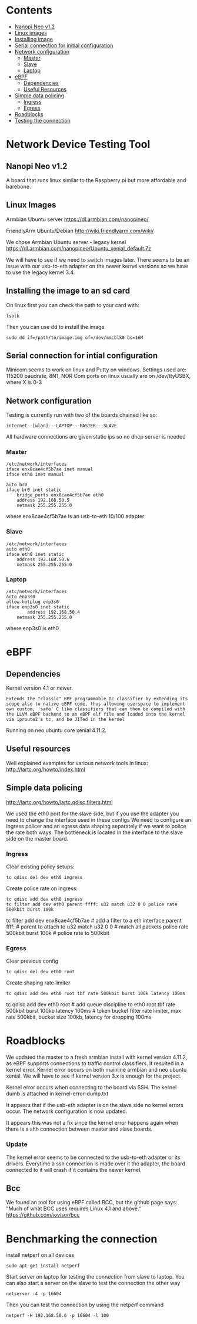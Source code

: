 # Contents

* [Nanopi Neo v1.2](#nanopi-neo-v1.2)
* [Linux images](#linux-images)
* [Installing image](#insstalling-the-image-to-an-sd-card)
* [Serial connection for initial configuration](#serial-connection-for-initial-configuration)
* [Network configuration](#network-configuration)
    * [Master](#master)
    * [Slave](#slave)
    * [Laptop](#laptop)
* [eBPF](#ebpf)
    * [Dependencies](#dependencies)
    * [Useful Resources](#useful-resources)
* [Simple data policing](#simple-data-policing)
    * [Ingress](#ingress)
    * [Egress](#egress)
* [Roadblocks](#roadblocks)
* [Testing the connection](#benchmarking-the-connection)

# Network Device Testing Tool


## Nanopi Neo v1.2

A board that runs linux similar to the Raspberry pi but more affordable and barebone.


## Linux Images

Armbian Ubuntu server
https://dl.armbian.com/nanopineo/

FriendlyArm Ubuntu/Debian
http://wiki.friendlyarm.com/wiki/

We chose Armbian Ubuntu server - legacy kernel
https://dl.armbian.com/nanopineo/Ubuntu_xenial_default.7z

We will have to see if we need to switch images later.
There seems to be an issue with our usb-to-eth adapter on the newer kernel versions so we have to use the legacy kernel 3.4.


## Installing the image to an sd card

On linux first you can check the path to your card with:
```
lsblk
```
Then you can use dd to install the image
```
sudo dd if=/path/to/image.img of=/dev/mmcblk0 bs=16M
```


## Serial connection for intial configuration

Minicom seems to work on linux and Putty on windows.
Settings used are: 115200 baudrate, 8N1, NOR
Com ports on linux usually are on /dev/ttyUSBX, where X is 0-3


## Network configuration

Testing is currently run with two of the boards chained like so:

	internet--[wlan]---LAPTOP---MASTER---SLAVE

All hardware connections are given static ips so no dhcp server is needed 

### Master
```
/etc/network/interfaces
iface enx8cae4cf5b7ae inet manual
iface eth0 inet manual

auto br0
iface br0 inet static
	bridge_ports enx8cae4cf5b7ae eth0
	address 192.168.50.5
	netmask 255.255.255.0
```
where enx8cae4cf5b7ae is an usb-to-eth 10/100 adapter

### Slave
```
/etc/network/interfaces
auto eth0
iface eth0 inet static
	address 192.168.50.6
	netmask 255.255.255.0
```

### Laptop
```
/etc/network/interfaces
auto enp3s0
allow-hotplug enp3s0
iface enp3s0 inet static
        address 192.168.50.4
	netmask 255.255.255.0
```
where enp3s0 is eth0

# eBPF

## Dependencies

Kernel version 4.1 or newer.
```
Extends the "classic" BPF programmable tc classifier by extending its scope also to native eBPF code, thus allowing userspace to implement own custom, 'safe' C like classifiers that can then be compiled with the LLVM eBPF backend to an eBPF elf file and loaded into the kernel via iproute2's tc, and be JITed in the kernel
```
Running on neo ubuntu core xenial 4.11.2.

## Useful resources

Well explained examples for various network tools in linux:
http://lartc.org/howto/index.html

## Simple data policing

http://lartc.org/howto/lartc.qdisc.filters.html

We used the eth0 port for the slave side, but if you use the adapter you need to change the interface used in these configs
We need to configure an ingress policer and an egress data shaping separately if we want to police the rate both ways.
The bottleneck is located in the interface to the slave side on the master board.

### Ingress

Clear existing policy setups:
```
tc qdisc del dev eth0 ingress
```

Create police rate on ingress:
```
tc qdisc add dev eth0 ingress
tc filter add dev eth0 parent ffff: u32 match u32 0 0 police rate 500kbit burst 100k
```

tc filter add dev enx8cae4cf5b7ae	# add a filter to a eth interface
parent ffff:				# parent to attach to
u32 match u32 0 0			# match all packets
police rate 500kbit burst 100k		# police rate to 500kbit


### Egress
Clear previous config
```
tc qdisc del dev eth0 root
```

Create shaping rate limiter
```
tc qdisc add dev eth0 root tbf rate 500kbit burst 100k latency 100ms
```
tc qdisc add dev eth0 root			# add queue discipline to eth0 root
tbf rate 500kbit burst 100kb latency 100ms 	# token bucket filter rate limiter, max rate 500kbit, bucket size 100kb, latency for dropping 100ms

# Roadblocks

We updated the master to a fresh armbian install with kernel version 4.11.2, as eBPF supports connections to traffic control classifiers. It resulted in a kernel error. Kernel error occurs on both mainline armbian and neo ubuntu xenial. We will have to see if kernel version 3.x is enough for the project.

Kernel error occurs when connecting to the board via SSH. The kernel dumb is attached in kernel-error-dump.txt

It appears that if the usb-eth adapter is on the slave side no kernel errors occur. The network configuration is now updated.

It appears this was not a fix since the kernel error happens again when there is a shh connection between master and slave boards.

### Update

The kernel error seems to be connected to the usb-to-eth adapter or its drivers. Everytime a ssh connection is made over it the adapter, the board connected to it will crash if it contains the newer kernel.

## Bcc

We found an tool for using eBPF called BCC, but the github page says: "Much of what BCC uses requires Linux 4.1 and above."
https://github.com/iovisor/bcc

# Benchmarking the connection

install netperf on all devices
```
sudo apt-get install netperf
```
Start server on laptop for testing the connection from slave to laptop.
You can also start a server on the slave to test the connection the other way
```
netserver -4 -p 16604
```
Then you can test the connection by using the netperf command
```
netperf -H 192.168.50.6 -p 16604 -l 100
```

